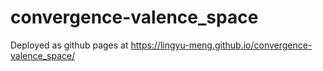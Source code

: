 # convergence-valence_space

Deployed as github pages at <https://lingyu-meng.github.io/convergence-valence_space/>

<!--

![image text](figure_25Oct.jpg)
(A) Normalised all group movement. (B) Averaged movement of positive/ negative agreement group. Thickness represent number of cases. (C) Averaged movement of improved/ impaired performance group. Thickness represent number of cases.

![image text](figure_16Oct.png)
Figures without normalisation have been removed. The right one (D) repersent average movement.

--------
If our aim is to visualize the impact of group discussion as movement, trajectories would be the ideal representation. As each group has two observations, this would result in paired samples for each group, represented as lines (with arrows for orientation).

Dimensions 1: The extent of agreement within the group, represented as variance. (actually means Disagreement in x-axis)

Dimensions 2: The average positivity/negativity of the group, calculated as the group's average distance from individual answers to the truth. (actually means Error in y-axis)

For more clear information, arrows were break down by whether improved group information (column 2) and whether formed group agreement (column 3).
You can get the same information by identify the orientation of arrows. The second column align with up or down, whilst third column align with left or right.

For more reasonable comparation between with differen question, normalisation (z-score in the question) has been employed in second row. 
![image text](figure_11Oct.png)

-->
